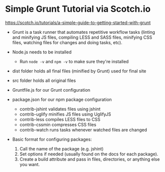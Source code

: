 # Simple Grunt Tutorial via Scotch.io
https://scotch.io/tutorials/a-simple-guide-to-getting-started-with-grunt

* Grunt is a task runner that automates repetitive workflow tasks (linting and minifying JS files, compiling LESS and SASS files, minifying CSS files, watching files for changes and doing tasks, etc).
* Node.js needs to be installed
	* Run `node -v` and `npm -v` to make sure they're installed
* dist folder holds all final files (minified by Grunt) used for final site
* src folder holds all original files
* Gruntfile.js for our Grunt configuration
* package.json for our npm package configuration
	* contrib-jshint validates files using jshint
	* contrib-uglify minifies JS files using UglifyJS
	* contrib-less compiles LESS files to CSS
	* contrib-cssmin compresses CSS files
	* contrib-watch runs tasks whenever watched files are changed

* Basic format for configuring packages:
	1. Call the name of the package (e.g. jshint)
	2. Set options if needed (usually found on the docs for each package).
	3. Create a build attribute and pass in files, directories, or anything else you want.
